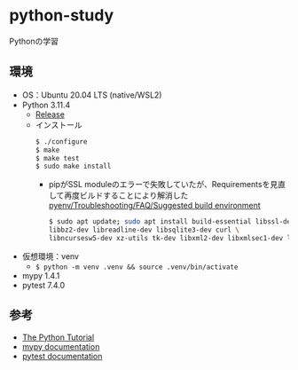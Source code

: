 # python-study

Pythonの学習

## 環境

- OS：Ubuntu 20.04 LTS (native/WSL2)
- Python 3.11.4
    - [Release](https://www.python.org/downloads/release/python-3114/)
    - インストール
        ```sh
        $ ./configure
        $ make
        $ make test
        $ sudo make install
        ```
        - pipがSSL moduleのエラーで失敗していたが、Requirementsを見直して再度ビルドすることにより解消した
            [pyenv/Troubleshooting/FAQ/Suggested build environment](https://github.com/pyenv/pyenv/wiki#suggested-build-environment)
            ```sh
            $ sudo apt update; sudo apt install build-essential libssl-dev zlib1g-dev \
            libbz2-dev libreadline-dev libsqlite3-dev curl \
            libncursesw5-dev xz-utils tk-dev libxml2-dev libxmlsec1-dev libffi-dev liblzma-dev
            ```
- 仮想環境：venv
    - `$ python -m venv .venv && source .venv/bin/activate`
- mypy 1.4.1
- pytest 7.4.0

## 参考

- [The Python Tutorial](https://docs.python.org/3/tutorial/index.html)
- [mypy documentation](https://mypy.readthedocs.io/en/stable/index.html)
- [pytest documentation](https://docs.pytest.org/en/7.4.x/index.html)

